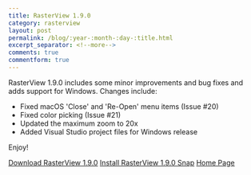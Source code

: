 ```yaml
---
title: RasterView 1.9.0
category: rasterview
layout: post
permalink: /blog/:year-:month-:day-:title.html
excerpt_separator: <!--more-->
comments: true
commentform: true
---
```


RasterView 1.9.0 includes some minor improvements and bug fixes and adds support
for Windows.  Changes include:

- Fixed macOS 'Close' and 'Re-Open' menu items (Issue #20)
- Fixed color picking (Issue #21)
- Updated the maximum zoom to 20x
- Added Visual Studio project files for Windows release

Enjoy!

<a class="btn btn-primary" href="https://github.com/michaelrsweet/rasterview/releases/tag/v1.9.0">Download RasterView 1.9.0</a>
<a class="btn btn-default" href="https://snapcraft.io/rasterview">Install RasterView 1.9.0 Snap</a>
<a class="btn btn-default" href="/rasterview/index.html">Home Page</a>
